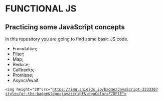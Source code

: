 # FUNCTIONAL JS

## Practicing some JavaScript concepts

In this repository you are going to find some basic JS code.

* Foundation;
* Filter;
* Map;
* Reduce;
* Callbacks;
* Promisse;
* Async/Await

<code><img height="20"src="https://img.shields.io/badge/JavaScript-323330?style=for-the-badge&logo=javascript&logoColor=F7DF1E"></code>